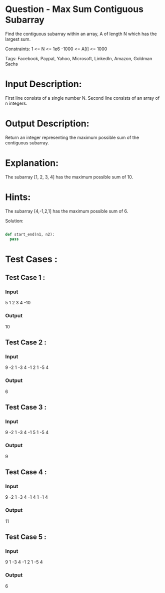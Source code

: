 # Question - Max Sum Contiguous Subarray
Find the contiguous subarray within an array, A of length N which has the largest sum.

Constraints:
1 <= N <= 1e6
-1000 <= A[i] <= 1000

Tags:
Facebook, Paypal, Yahoo, Microsoft, LinkedIn, Amazon, Goldman Sachs

# Input Description:
First line consists of a single number N.
Second line consists of an array of n integers.

# Output Description:
Return an integer representing the maximum possible sum of the contiguous subarray.

# Explanation:
The subarray [1, 2, 3, 4] has the maximum possible sum of 10.

# Hints:
The subarray [4,-1,2,1] has the maximum possible sum of 6.

Solution:

```python

def start_end(n1, n2):
  pass

```

# Test Cases :
## Test Case 1 :
### Input
5
1 2 3 4 -10
### Output
10


## Test Case 2 :
### Input
9
-2 1 -3 4 -1 2 1 -5 4
### Output
6


## Test Case 3 :
### Input
9
-2 1 -3 4 -1 5 1 -5 4
### Output
9


## Test Case 4 :
### Input
9
-2 1 -3 4 -1 4 1 -1 4
### Output
11


## Test Case 5 :
### Input
9
1 -3 4 -1 2 1 -5 4
### Output
6
